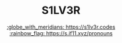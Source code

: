 <p align="center">
<!--   <img src="https://gravatar.com/avatar/708126e718f81d89e6daffba2b153c72.png?size=256&d=retro" align="center"/> -->
  <h1 align="center">S1LV3R</h1>
</p>

<p align="center">
  <a align="center" href="https://s1lv3r.codes">
  :globe_with_meridians: https://s1lv3r.codes
  </a>

  <br />

  <a align="center" href="https://pronouns.page/@s1lv3r" rel="me">
  :rainbow_flag: https://s.if11.xyz/pronouns
  </a>
</p>
